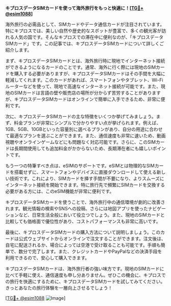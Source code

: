 **キプロスデータSIMカードを使って海外旅行をもっと快適に！[[TG💪+ @esim1088](https://t.me/s/esim1088)]**

海外旅行の必需品として、SIMカードやデータ通信カードが注目されています。特にキプロスでは、美しい自然や歴史的なスポットが豊富で、多くの観光客が訪れる人気の国です。そんなキプロスでの滞在中に便利なのが、「キプロスデータSIMカード」です。この記事では、キプロスデータSIMカードについて詳しくご紹介します。

まず、キプロスデータSIMカードとは、海外旅行時に現地でインターネット接続ができるようになるカードのことです。通常、海外に行く際には現地のSIMカードを購入する必要がありますが、キプロスデータSIMカードはその手間を大幅に軽減してくれます。このカードがあれば、スマートフォンやタブレット、Wi-Fiルーターなどを使って、現地で高速なインターネット接続が可能です。また、現地のSIMカードは言語の壁や販売店の場所が分からず苦労することがありますが、キプロスデータSIMカードはオンラインで簡単に入手できるため、非常に便利です。

次に、キプロスデータSIMカードの主な特徴をいくつか挙げてみましょう。まず、料金プランが非常にシンプルで分かりやすい点が挙げられます。例えば、1GB、5GB、10GBといった容量別に選べるプランがあり、自分の用途に合わせて最適なプランを選ぶことができます。また、通信速度も非常に速いため、動画視聴やオンラインゲームなどにも問題なく対応可能です。さらに、このSIMカードは長期間使用しても追加料金がかからないため、長期滞在者にも嬉しいポイントです。

もう一つの特筆すべき点は、eSIMのサポートです。eSIMとは物理的なSIMカードを搭載せずに、スマートフォンやデバイスに直接ダウンロードして使える新しい技術です。これにより、SIMカードを挿す手間が不要になり、よりスムーズにインターネット接続を開始できます。特に旅行先で頻繁にSIMカードを交換する必要がある方には、このeSIM機能が非常に便利です。

キプロスデータSIMカードを使うことで、海外旅行中の通信環境が劇的に改善されます。観光情報の検索やSNSへの投稿、さらには地図アプリを使ったナビゲーションなど、日常生活全般において役立つでしょう。また、現地のSIMカードと比較しても価格面で優位性があり、コストパフォーマンスも非常に高いです。

最後に、キプロスデータSIMカードの購入方法について説明しましょう。このカードは公式ウェブサイトからオンラインで注文することができます。注文後は、自宅に配送されるか、場合によっては空港で受け取ることも可能です。手順も簡単で、数分で完了します。また、クレジットカードやPayPalなどの決済手段を利用できるので、安心して購入できます。

キプロスデータSIMカードは、海外旅行者の強い味方です。現地のSIMカードに比べて手軽に使え、通信速度も申し分ありません。ぜひこの機会に、キプロスでの旅行を快適にするために、キプロスデータSIMカードを試してみてください。きっとあなたの旅行体験を一層向上させるでしょう！

[[TG💪+ @esim1088](https://t.me/s/esim1088) ![Image](https://i.postimg.cc/Y0z9fWf4/image.png)]